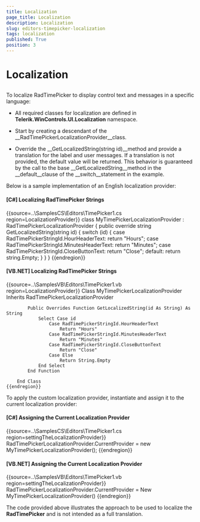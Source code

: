 ```yaml
---
title: Localization
page_title: Localization
description: Localization
slug: editors-timepicker-localization
tags: localization
published: True
position: 3
---
```


# Localization



## 

To localize RadTimePicker to display control text and messages in a specific language:

* All required classes for localization are defined in __Telerik.WinControls.UI.Localization__ namespace.

* Start by creating a descendant of the __RadTimePickerLocalizationProvider__class. 

* Override the __GetLocalizedString(string id)__method and provide a translation for the label and user messages. If a translation is not provided, the default value will be returned. This behavior is guaranteed by the call to the base __GetLocalizedString__method in the __default__clause of the __switch__statement in the example. 

Below is a sample implementation of an English localization provider:

#### __[C#] Localizing RadTimePicker Strings__

{{source=..\SamplesCS\Editors\TimePicker1.cs region=LocalizationProvider}}
	        class MyTimePickerLocalizationProvider : RadTimePickerLocalizationProvider
	        {
	            public override string GetLocalizedString(string id)
	            {
	                switch (id)
	                {
	                    case RadTimePickerStringId.HourHeaderText: return "Hours";
	                    case RadTimePickerStringId.MinutesHeaderText: return "Minutes";
	                    case RadTimePickerStringId.CloseButtonText: return "Close";
	                    default: return string.Empty;
	                }
	            }
	        }
	{{endregion}}



#### __[VB.NET] Localizing RadTimePicker Strings__

{{source=..\SamplesVB\Editors\TimePicker1.vb region=LocalizationProvider}}
	    Class MyTimePickerLocalizationProvider
	        Inherits RadTimePickerLocalizationProvider
	
	        Public Overrides Function GetLocalizedString(id As String) As String
	            Select Case id
	                Case RadTimePickerStringId.HourHeaderText
	                    Return "Hours"
	                Case RadTimePickerStringId.MinutesHeaderText
	                    Return "Minutes"
	                Case RadTimePickerStringId.CloseButtonText
	                    Return "Close"
	                Case Else
	                    Return String.Empty
	            End Select
	        End Function
	
	    End Class
	{{endregion}}



To apply the custom localization provider, instantiate and assign it to the current localization provider: 

#### __[C#] Assigning the Current Localization Provider__

{{source=..\SamplesCS\Editors\TimePicker1.cs region=settingTheLocalizationProvider}}
	            RadTimePickerLocalizationProvider.CurrentProvider = new MyTimePickerLocalizationProvider();
	{{endregion}}



#### __[VB.NET] Assigning the Current Localization Provider__

{{source=..\SamplesVB\Editors\TimePicker1.vb region=settingTheLocalizationProvider}}
	        RadTimePickerLocalizationProvider.CurrentProvider = New MyTimePickerLocalizationProvider()
	{{endregion}}



The code provided above illustrates the approach to be used to localize the __RadTimePicker__ and is not intended as a full translation.
